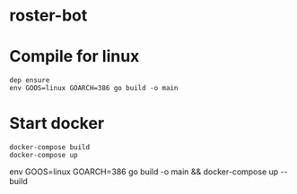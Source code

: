 # roster-bot

# Compile for linux
```
dep ensure
env GOOS=linux GOARCH=386 go build -o main
```
# Start docker
```
docker-compose build
docker-compose up
```
env GOOS=linux GOARCH=386 go build -o main && docker-compose up --build